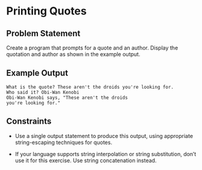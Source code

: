 # Printing Quotes

## Problem Statement

Create a program that prompts for a quote and an author. Display the quotation
and author as shown in the example output.


## Example Output

```
What is the quote? These aren't the droids you're looking for.
Who said it? Obi-Wan Kenobi
Obi-Wan Kenobi says, "These aren't the droids
you're looking for."
```

## Constraints

* Use a single output statement to produce this output, using appropriate
string-escaping techniques for quotes.

* If your language supports string interpolation or string substitution,
don’t use it for this exercise. Use string concatenation instead.

